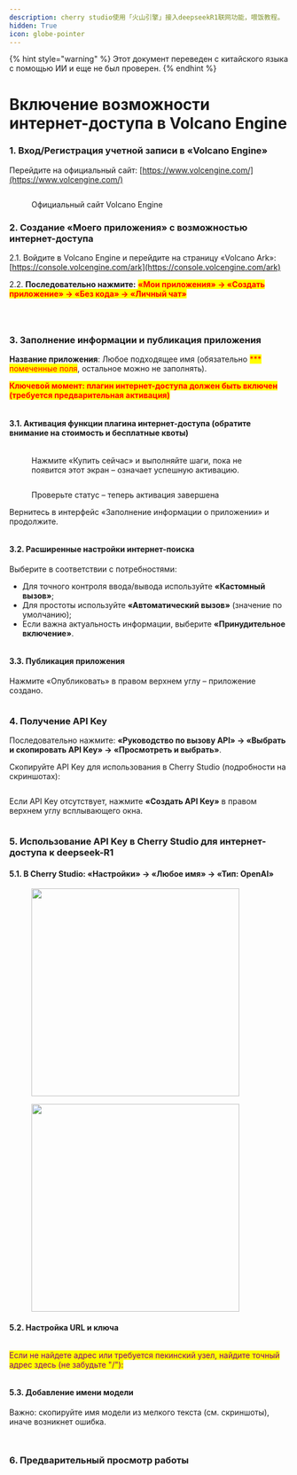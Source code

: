 ```yaml
---
description: cherry studio使用「火山引擎」接入deepseekR1联网功能，喂饭教程。
hidden: True
icon: globe-pointer
---
```


{% hint style="warning" %}
Этот документ переведен с китайского языка с помощью ИИ и еще не был проверен.
{% endhint %}

# Включение возможности интернет-доступа в Volcano Engine

### 1. Вход/Регистрация учетной записи в «Volcano Engine» <a href="#rclz7" id="rclz7"></a>

Перейдите на официальный сайт: [https://www.volcengine.com/](https://www.volcengine.com/)

<figure><img src="../.gitbook/assets/image (51).png" alt=""><figcaption><p>Официальный сайт Volcano Engine</p></figcaption></figure>

### 2. Создание «Моего приложения» с возможностью интернет-доступа <a href="#gvzaa" id="gvzaa"></a>

2.1. Войдите в Volcano Engine и перейдите на страницу «Volcano Ark»: [https://console.volcengine.com/ark](https://console.volcengine.com/ark)

2.2. **Последовательно нажмите:** <mark style="color:red;">**«Мои приложения» → «Создать приложение» → «Без кода» → «Личный чат»**</mark>

<figure><img src="../.gitbook/assets/image (53).png" alt=""><figcaption></figcaption></figure>

<figure><img src="../.gitbook/assets/image (54).png" alt=""><figcaption></figcaption></figure>

<figure><img src="../.gitbook/assets/image (71).png" alt=""><figcaption></figcaption></figure>

### 3. Заполнение информации и публикация приложения <a href="#zzdfe" id="zzdfe"></a>

**Название приложения**: Любое подходящее имя (обязательно <mark style="color:red;">*** помеченные поля</mark>, остальное можно не заполнять).

<mark style="color:red;">**Ключевой момент: плагин интернет-доступа должен быть включен (требуется предварительная активация)**</mark>

<figure><img src="../.gitbook/assets/image (56).png" alt=""><figcaption></figcaption></figure>

#### 3.1. Активация функции плагина интернет-доступа (обратите внимание на стоимость и бесплатные квоты) <a href="#mwn38" id="mwn38"></a>

<figure><img src="../.gitbook/assets/image (57).png" alt=""><figcaption><p>Нажмите «Купить сейчас» и выполняйте шаги, пока не появится этот экран – означает успешную активацию.</p></figcaption></figure>

<figure><img src="../.gitbook/assets/image (58).png" alt=""><figcaption><p>Проверьте статус – теперь активация завершена</p></figcaption></figure>

Вернитесь в интерфейс «Заполнение информации о приложении» и продолжите.

<figure><img src="../.gitbook/assets/image (59).png" alt=""><figcaption></figcaption></figure>

#### 3.2. Расширенные настройки интернет-поиска <a href="#sp6uz" id="sp6uz"></a>

Выберите в соответствии с потребностями:

* Для точного контроля ввода/вывода используйте **«Кастомный вызов»**;
* Для простоты используйте **«Автоматический вызов»** (значение по умолчанию);
* Если важна актуальность информации, выберите **«Принудительное включение»**.

<figure><img src="../.gitbook/assets/image (60).png" alt=""><figcaption></figcaption></figure>

#### 3.3. Публикация приложения <a href="#fe1gf" id="fe1gf"></a>

Нажмите «Опубликовать» в правом верхнем углу – приложение создано.

<figure><img src="../.gitbook/assets/image (61).png" alt=""><figcaption></figcaption></figure>

### 4. Получение API Key <a href="#jtqlu" id="jtqlu"></a>

Последовательно нажмите: **«Руководство по вызову API» → «Выбрать и скопировать API Key» → «Просмотреть и выбрать»**.

Скопируйте API Key для использования в Cherry Studio (подробности на скриншотах):

<figure><img src="../.gitbook/assets/image (62).png" alt=""><figcaption></figcaption></figure>

Если API Key отсутствует, нажмите **«Создать API Key»** в правом верхнем углу всплывающего окна.

<figure><img src="../.gitbook/assets/image (63).png" alt=""><figcaption></figcaption></figure>

### 5. Использование API Key в Cherry Studio для интернет-доступа к deepseek-R1 <a href="#lrefj" id="lrefj"></a>

#### 5.1. В Cherry Studio: «Настройки» → «Любое имя» → «Тип: OpenAI» <a href="#dvrbv" id="dvrbv"></a>

<figure><img src="../.gitbook/assets/image (64).png" alt="" width="375"><figcaption></figcaption></figure>

<figure><img src="../.gitbook/assets/image (65).png" alt="" width="375"><figcaption></figcaption></figure>

#### 5.2. Настройка URL и ключа <a href="#mt8y0" id="mt8y0"></a>

<figure><img src="../.gitbook/assets/image (66).png" alt=""><figcaption></figcaption></figure>

<mark style="color:purple;">Если не найдете адрес или требуется пекинский узел, найдите точный адрес здесь (не забудьте "/"):</mark>

<figure><img src="../.gitbook/assets/image (67).png" alt=""><figcaption></figcaption></figure>

#### 5.3. Добавление имени модели <a href="#qmh3i" id="qmh3i"></a>

Важно: скопируйте имя модели из мелкого текста (см. скриншоты), иначе возникнет ошибка.

<figure><img src="../.gitbook/assets/image (68).png" alt=""><figcaption></figcaption></figure>

<figure><img src="../.gitbook/assets/image (69).png" alt=""><figcaption></figcaption></figure>

### 6. Предварительный просмотр работы <a href="#peb2p" id="peb2p"></a>

<figure><img src="../.gitbook/assets/image (70).png" alt=""><figcaption></figcaption></figure>